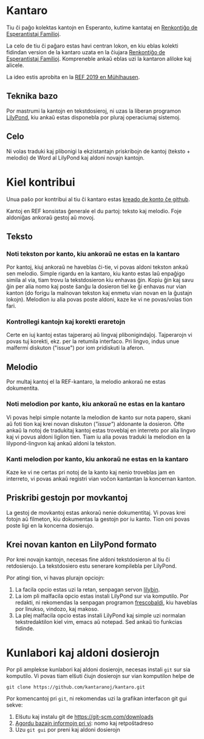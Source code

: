 # Kantaro

Tiu ĉi paĝo kolektas kantojn en Esperanto, kutime kantataj en [Renkontiĝo de Esperantistaj Familioj](https://familioj.miraheze.org/wiki/REF).

La celo de tiu ĉi paĝaro estas havi centran lokon, en kiu eblas kolekti fidindan version de la kantaro uzata en la ĉiujara [Renkontiĝo de Esperantistaj Familioj](https://eo.wikipedia.org/wiki/Renkonti%C4%9Do_de_Esperantistaj_Familioj). Kompreneble ankaŭ eblas uzi la kantaron aliloke kaj alicele.

La ideo estis aprobita en la  [REF 2019 en Mühlhausen](https://familioj.miraheze.org/wiki/REF_2019).

## Teknika bazo

Por mastrumi la kantojn en tekstdosieroj, ni uzas la liberan programon [LilyPond](http://lilypond.org/), kiu ankaŭ estas disponebla por pluraj operaciumaj sistemoj.

## Celo

Ni volas traduki kaj plibonigi la ekzistantajn priskribojn de kantoj (teksto + melodio) de Word al LilyPond kaj aldoni novajn kantojn.

# Kiel kontribui

Unua paŝo por kontribui al tiu ĉi kantaro estas [kreado de konto ĉe github](https://github.com/join). 

Kantoj en REF konsistas ĝenerale el du partoj: teksto kaj melodio. Foje aldoniĝas ankoraŭ gestoj aŭ movoj.

## Teksto

### Noti tekston por kanto, kiu ankoraŭ ne estas en la kantaro

Por kantoj, kiuj ankoraŭ ne haveblas ĉi-tie, vi povas aldoni tekston ankaŭ sen melodio. Simple rigardu en la kantaro, kiu kanto estas laŭ enpaĝigo simila al via, tiam trovu la tekstdosieron kiu enhavas ĝin. Kopiu ĝin kaj savu ĝin per alia nomo kaj poste ŝanĝu la dosieron tiel ke ĝi enhavas nur vian kanton (do forigu la malnovan tekston kaj enmetu vian novan en la ĝustajn lokojn). Melodion iu alia povas poste aldoni, kaze ke vi ne povas/volas tion fari.

### Kontrollegi kantojn kaj korekti eraretojn

Certe en iuj kantoj estas tajperaroj aŭ lingvaj plibonigindaĵoj. Tajperarojn vi povas tuj korekti, ekz. per la retumila interfaco. Pri lingvo, indus unue malfermi diskuton ("issue") por iom pridiskuti la aferon.

## Melodio

Por multaj kantoj el la REF-kantaro, la melodio ankoraŭ ne estas dokumentita.

### Noti melodion por kanto, kiu ankoraŭ ne estas en la kantaro

 Vi povas helpi simple notante la melodion de kanto sur nota papero, skani aŭ foti tion kaj krei novan diskuton (*"issue"*) aldonante la dosieron. Ofte ankaŭ la notoj de tradukitaj kantoj estas troveblaj en interreto por alia lingvo kaj vi povus aldoni ligilon tien. Tiam iu alia povas traduki la melodion en la lilypond-lingvon kaj ankaŭ aldoni la tekston.


### Kanti melodion por kanto, kiu ankoraŭ ne estas en la kantaro

Kaze ke vi ne certas pri notoj de la kanto kaj nenio troveblas jam en interreto, vi povas ankaŭ registri vian voĉon kantantan la koncernan kanton.

## Priskribi gestojn por movkantoj

La gestoj de movkantoj estas ankoraŭ nenie dokumentitaj. Vi povas krei fotojn aŭ filmeton, kiu dokumentas la gestojn por iu kanto. Tion oni povas poste ligi en la koncerna dosierujo. 

## Krei novan kanton en LilyPond formato

Por krei novajn kantojn, necesas fine aldoni tekstdosieron al tiu ĉi retdosierujo. La tekstdosiero estu senerare kompilebla per LilyPond. 

Por atingi tion, vi havas plurajn opciojn:

1. La facila opcio estas uzi la retan, senpagan servon [lilybin](http://lilybin.com/). 
2. La iom pli malfacila opcio estas instali LilyPond sur via komputilo. Por redakti, ni rekomendas la senpagan programon [frescobaldi](http://frescobaldi.org/), kiu haveblas por linukso, vindozo, kaj makoso.
3. La plej malfacila opcio estas instali LilyPond kaj simple uzi normalan tekstredaktilon kiel vim, emacs aŭ notepad. Sed ankaŭ tio funkcias fidinde.

# Kunlabori kaj aldoni dosierojn

Por pli amplekse kunlabori kaj aldoni dosierojn, necesas instali `git` sur sia komputilo. Vi povas tiam elŝuti ĉiujn dosierojn sur vian komputilon helpe de 

    git clone https://github.com/kantaranoj/kantaro.git

Por komencantoj pri `git`, ni rekomendas uzi la grafikan interfacon git gui sekve:

1. Elŝutu kaj instalu git de https://git-scm.com/downloads
2. [Agordu bazajn informojn pri vi](https://git-scm.com/book/en/v2/Getting-Started-First-Time-Git-Setup): nomo kaj retpoŝtadreso
3. Uzu `git gui` por preni kaj aldoni dosierojn
